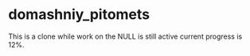 # domashniy_pitomets
This is a clone while work on the NULL is still  active current progress is 12%.
